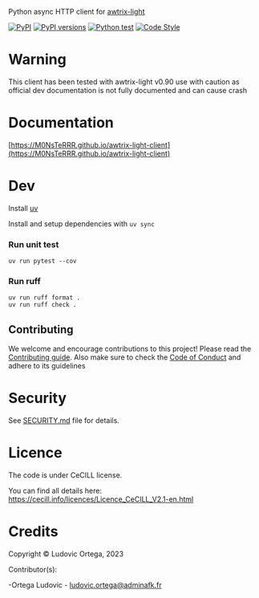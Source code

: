 Python async HTTP client for [awtrix-light](https://github.com/Blueforcer/awtrix-light)

[![PyPI](https://img.shields.io/pypi/v/awtrix-light-client.svg)](https://pypi.python.org/pypi/awtrix-light-client)
[![PyPI versions](https://img.shields.io/pypi/pyversions/awtrix-light-client.svg)](https://pypi.python.org/pypi/awtrix-light-client)
[![Python test](https://github.com/M0NsTeRRR/awtrix-light-client/actions/workflows/test.yml/badge.svg)](https://github.com/M0NsTeRRR/awtrix-light-client/actions/workflows/test.yml)
[![Code Style](https://img.shields.io/badge/code%20style-ruff-000000.svg)](https://github.com/astral-sh/ruff)

# Warning
This client has been tested with awtrix-light v0.90 use with caution as official dev documentation is not fully documented and can cause crash

# Documentation
[https://M0NsTeRRR.github.io/awtrix-light-client](https://M0NsTeRRR.github.io/awtrix-light-client)

# Dev
Install [uv](https://docs.astral.sh/uv/getting-started/installation/)

Install and setup dependencies with `uv sync`

### Run unit test
```
uv run pytest --cov
```

### Run ruff
```
uv run ruff format . 
uv run ruff check .
```

## Contributing

We welcome and encourage contributions to this project! Please read the [Contributing guide](CONTRIBUTING.md). Also make sure to check the [Code of Conduct](CODE_OF_CONDUCT.md) and adhere to its guidelines

# Security

See [SECURITY.md](SECURITY.md) file for details.

# Licence

The code is under CeCILL license.

You can find all details here: https://cecill.info/licences/Licence_CeCILL_V2.1-en.html

# Credits

Copyright © Ludovic Ortega, 2023

Contributor(s):

-Ortega Ludovic - ludovic.ortega@adminafk.fr